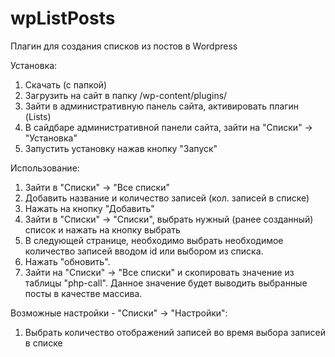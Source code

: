 # wpListPosts
Плагин для создания списков из постов в Wordpress

Установка:
1. Скачать (с папкой)
2. Загрузить на сайт в папку /wp-content/plugins/
3. Зайти в административную панель сайта, активировать плагин (Lists)
4. В сайдбаре административной панели сайта, зайти на "Списки" -> "Установка"
5. Запустить установку нажав кнопку "Запуск"

Использование:
1. Зайти в "Списки" -> "Все списки"
2. Добавить название и количество записей (кол. записей в списке)
3. Нажать на кнопку "Добавить"
4. Зайти в "Списки" -> "Списки", выбрать нужный (ранее созданный) список и нажать на кнопку выбрать
5. В следующей странице, необходимо выбрать необходимое количество записей вводом id или выбором из списка.
6. Нажать "обновить".
7. Зайти на "Списки" -> "Все списки" и скопировать значение из таблицы "php-call". 
  Данное значение будет выводить выбранные посты в качестве массива.
  
Возможные настройки - "Списки" -> "Настройки":
1. Выбрать количество отображений записей во время выбора записей в списке
